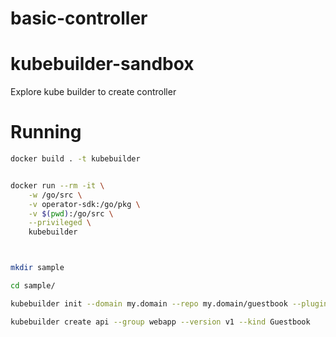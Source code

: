 # basic-controller

# kubebuilder-sandbox
Explore kube builder to create controller


# Running 

```bash 
docker build . -t kubebuilder


docker run --rm -it \
    -w /go/src \
    -v operator-sdk:/go/pkg \
    -v $(pwd):/go/src \
    --privileged \
    kubebuilder



mkdir sample

cd sample/

kubebuilder init --domain my.domain --repo my.domain/guestbook --plugins=go/v4-alpha

kubebuilder create api --group webapp --version v1 --kind Guestbook
```
